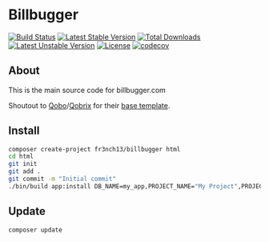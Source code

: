 Billbugger
========================

[![Build Status](https://travis-ci.org/fr3nch13/billbugger.svg?branch=master)](https://travis-ci.org/fr3nch13/billbugger)
[![Latest Stable Version](https://poser.pugx.org/fr3nch13/billbugger/version)](https://packagist.org/packages/fr3nch13/billbugger)
[![Total Downloads](https://poser.pugx.org/fr3nch13/billbugger/downloads)](https://packagist.org/packages/fr3nch13/billbugger)
[![Latest Unstable Version](https://poser.pugx.org/fr3nch13/billbugger/v/unstable)](//packagist.org/packages/fr3nch13/billbugger)
[![License](https://poser.pugx.org/fr3nch13/billbugger/license)](https://packagist.org/packages/fr3nch13/billbugger)
[![codecov](https://codecov.io/gh/fr3nch13/billbugger/branch/master/graph/badge.svg)](https://codecov.io/gh/QoboLtd/project-template-cakephp)

About
-----

This is the main source code for billbugger.com


Shoutout to [Qobo](https://www.qobo.biz)/[Qobrix](https://qobrix.com) for their [base template](https://github.com/QoboLtd/project-template-cakephp).

Install
-------

```bash
composer create-project fr3nch13/billbugger html
cd html
git init
git add .
git commit -m "Initial commit"
./bin/build app:install DB_NAME=my_app,PROJECT_NAME="My Project",PROJECT_VERSION="v1.0.0"
```

Update
------

```
composer update
```
